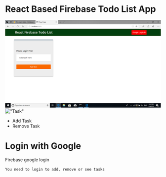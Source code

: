 
# React Based Firebase Todo List App
!["Login"](./screenshots/s1.jpg.png)
!["Task"](./screenshots/s2.jpg.png=40x40)
 * Add Task
 * Remove Task

# Login with Google
 Firebase google login
```
You need to login to add, remove or see tasks
```

